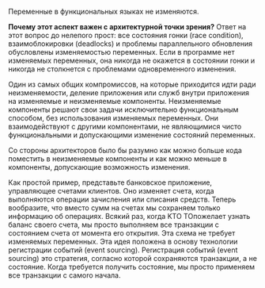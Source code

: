Переменные в функциональных языках не изменяются.

**Почему этот аспект важен с архитектурной точки зрения?** Ответ на этот вопрос до нелепоrо прост: все состояния rонки (race condition), взаимоблокировки (deadlocks) и проблемы параллельноrо обновления обусловлены изменяемостью переменных. Если в проrрамме нет изменяемых переменных, она никоrда не окажется в состоянии rонки и никоrда не столкнется с проблемами одновременноrо изменения.

Один из самых общих компромиссов, на которые приходится идти ради неизменяемости, деление приложения или служб внутри приложения на изменяемые и неизменяемые компоненты. Неизменяемые компоненты решают свои задачи исключительно функциональным способом, без использования изменяемых переменных. Они взаимодействуют с друrими компонентами, не являющимися чисто функциональными и допускающими изменение состояний переменных.

Со стороны архитекторов было бы разумно как можно больше кода поместить в неизменяемые компоненты и как можно меньше в компоненты, допускающие возможность изменения.

Как простой пример, представьте банковское приложение, управляющее
счетами клиентов. Оно изменяет счета, коrда выполняются операции зачисления или списания средств. Теперь вообразите, что вместо сумм на счетах мы сохраняем только информацию об операциях. Всякий раз, коrда KTO TOпожелает узнать баланс cвoero счета, мы просто выполняем все транзакции с состоянием счета от момента ero открытия. Эта схема не требует изменяемых переменных. Эта идея положена в основу технолоrии регистрации событий (event sourcing). Реrистрация событий (event sourcing) это стратеrия, соrласно которой сохраняются транзакции, а не состояние. Коrда требуется получить
состояние, мы просто применяем все транзакции с caмoro начала.

